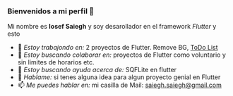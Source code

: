 ### Bienvenidos a mi perfil 👋

Mi nombre es **Iosef Saiegh** y soy desarollador en el framework _Flutter_ y esto
<!--
**IosefSaiegh/IosefSaiegh** is a ✨ _special_ ✨ repository because its `README.md` (this file) appears on your GitHub profile. -->
- 🔭 _Estoy trabajondo en:_ 2 proyectos de Flutter. Remove BG, [ToDo List](https://github.com/IosefSaiegh/todo_tasks)
- 👯 _Estoy buscando colaborar en:_ proyectos de Flutter como voluntario y sin limites de horarios etc.
- 🤔 _Estoy buscando ayuda acerca de:_ SQFLite en flutter
- 💬 _Hablame:_ si tenes alguna idea para algun proyecto genial en Flutter
- 📫 _Me puedes hablar en:_ mi casilla de Mail: saiegh.saiegh@gmail.com

